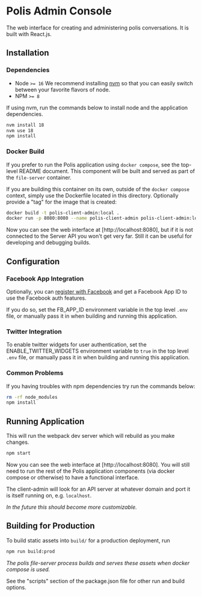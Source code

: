 # Polis Admin Console

The web interface for creating and administering polis conversations. It is built with React.js.

## Installation

### Dependencies

* Node `>= 16`
We recommend installing [nvm](https://github.com/creationix/nvm) so that you can easily switch between your favorite
flavors of node.
* NPM `>= 8`

If using nvm, run the commands below to install node and the application dependencies.

```sh
nvm install 18
nvm use 18
npm install
```

### Docker Build

If you prefer to run the Polis application using `docker compose`, see the top-level README document. This component
will be built and served as part of the `file-server` container.

If you are building this container on its own, outside of the `docker compose` context, simply use the Dockerfile
located in this directory. Optionally provide a "tag" for the image that is created:

```sh
docker build -t polis-client-admin:local .
docker run -p 8080:8080 --name polis-client-admin polis-client-admin:local npm start
```

Now you can see the web interface at [http://localhost:8080], but if it is not connected to the Server API you won't
get very far. Still it can be useful for developing and debugging builds.

## Configuration

### Facebook App Integration

Optionally, you can [register with Facebook](https://developers.facebook.com/docs/development) and get a Facebook App ID
to use the Facebook auth features.

If you do so, set the FB_APP_ID environment variable in the top level `.env` file, or manually pass it in
when building and running this application.

### Twitter Integration

To enable twitter widgets for user authentication, set the ENABLE_TWITTER_WIDGETS environment variable to `true` in the
top level `.env` file, or manually pass it in when building and running this application.

### Common Problems

If you having troubles with npm dependencies try run the commands below:

```sh
rm -rf node_modules
npm install
```

## Running Application

This will run the webpack dev server which will rebuild as you make changes.

```sh
npm start
```

Now you can see the web interface at [http://localhost:8080]. You will still need to run the rest of the Polis
application components (via docker compose or otherwise) to have a functional interface.

The client-admin will look for an API server at whatever domain and port it is itself running on, e.g. `localhost`.

_In the future this should become more customizable._

## Building for Production

To build static assets into `build/` for a production deployment, run

```sh
npm run build:prod
```

_The polis file-server process builds and serves these assets when docker compose is used._

See the "scripts" section of the package.json file for other run and build options.
